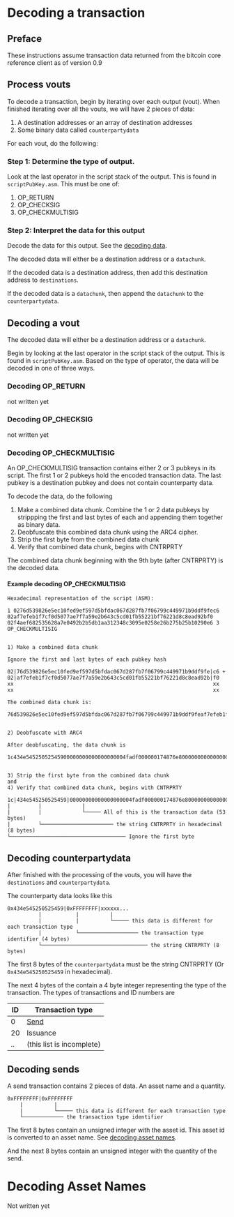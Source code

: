# Decoding a transaction

## Preface

These instructions assume transaction data returned from the bitcoin core reference client as of version 0.9


## Process vouts

To decode a transaction, begin by iterating over each output (vout).  When finished iterating over all the vouts, we will have 2 pieces of data:

1. A destination addresses or an array of destination addresses
2. Some binary data called `counterpartydata`

For each vout, do the following:

### Step 1: Determine the type of output.

Look at the last operator in the script stack of the output.  This is found in `scriptPubKey.asm`.  This must be one of:

1. OP_RETURN
2. OP_CHECKSIG
3. OP_CHECKMULTISIG

### Step 2: Interpret the data for this output

Decode the data for this output.  See the [decoding data](#decoding-a-vout).

The decoded data will either be a destination address or a `datachunk`.

If the decoded data is a destination address, then add this destination address to `destinations`.

If the decoded data is a `datachunk`, then append the `datachunk` to the `counterpartydata`.


## Decoding a vout

The decoded data will either be a destination address or a `datachunk`.

Begin by looking at the last operator in the script stack of the output.  This is found in `scriptPubKey.asm`.  Based on the type of operator, the data will be decoded in one of three ways.

### Decoding OP_RETURN

not written yet

### Decoding OP_CHECKSIG

not written yet


### Decoding OP_CHECKMULTISIG

An OP_CHECKMULTISIG transaction contains either 2 or 3 pubkeys in its script.  The first 1 or 2 pubkeys hold the encoded transaction data.  The last pubkey is a destination pubkey and does not contain counterparty data.

To decode the data, do the following

1. Make a combined data chunk.  Combine the 1 or 2 data pubkeys by strippping the first and last bytes of each and appending them together as binary data.
2. Deobfuscate this combined data chunk using the ARC4 cipher.
3. Strip the first byte from the combined data chunk
4. Verify that combined data chunk, begins with CNTRPRTY

The combined data chunk beginning with the 9th byte (after CNTRPRTY) is the decoded data.


#### Example decoding OP_CHECKMULTISIG

```
Hexadecimal representation of the script (ASM):

1 0276d539826e5ec10fed9ef597d5bfdac067d287fb7f06799c449971b9ddf9fec6 02af7efeb1f7cf0d5077ae7f7a59e2b643c5cd01fb55221bf76221d8c8ead92bf0 02f4aef682535628a7e0492b2b5db1aa312348c3095e0258e26b275b25b10290e6 3 OP_CHECKMULTISIG


1) Make a combined data chunk

Ignore the first and last bytes of each pubkey hash

02|76d539826e5ec10fed9ef597d5bfdac067d287fb7f06799c449971b9ddf9fe|c6 + 02|af7efeb1f7cf0d5077ae7f7a59e2b643c5cd01fb55221bf76221d8c8ead92b|f0
xx                                                                xx   xx                                                                xx        

The combined data chunk is:

76d539826e5ec10fed9ef597d5bfdac067d287fb7f06799c449971b9ddf9feaf7efeb1f7cf0d5077ae7f7a59e2b643c5cd01fb55221bf76221d8c8ead92b


2) Deobfuscate with ARC4

After deobfuscating, the data chunk is

1c434e54525052545900000000000000000004fadf000000174876e800000000000000000000000000000000000000000000000000000000000000000000


3) Strip the first byte from the combined data chunk
and
4) Verify that combined data chunk, begins with CNTRPRTY

1c|434e545250525459|00000000000000000004fadf000000174876e800000000000000000000000000000000000000000000000000000000000000000000
|         |             |
|         |             └───── All of this is the transaction data (53 bytes)
|         └─────────────────────── the string CNTRPRTY in hexadecimal (8 bytes)
└───────────────────────────────────── Ignore the first byte
```



## Decoding counterpartydata

After finished with the processing of the vouts, you will have the `destinations` and `counterpartydata`.

The counterparty data looks like this

```
0x434e545250525459|0xFFFFFFFF|xxxxxx...
          |           |          |
          |           |          └───── this data is different for each transaction type
          |           └─────────────────── the transaction type identifier (4 bytes)
          └────────────────────────────────── the string CNTRPRTY (8 bytes)
```

The first 8 bytes of the `counterpartydata` must be the string CNTRPRTY (Or `0x434e545250525459` in hexadecimal).

The next 4 bytes of the contain a 4 byte integer representing the type of the transaction.  The types of transactions and ID numbers are

ID | Transaction type
---|-----------------
0  | [Send](#decoding-sends)
20 | Issuance
.. | (this list is incomplete)


## Decoding sends

A send transaction contains 2 pieces of data.  An asset name and a quantity.

```
0xFFFFFFFF|0xFFFFFFFF
    |          |
    |          └───── this data is different for each transaction type
    └───────────── the transaction type identifier
```


The first 8 bytes contain an unsigned integer with the asset id.  This asset id is converted to an asset name.  See [decoding asset names](decoding-asset-names.md).

And the next 8 bytes contain an unsigned integer with the quantity of the send.




# Decoding Asset Names

Not written yet
